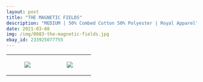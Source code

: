 ```yaml
---
layout: post
title: "THE MAGNETIC FIELDS"
description: "MEDIUM | 50% Combed Cotton 50% Polyester | Royal Apparel"
date: 2021-03-08
img: /img/0083-the-magnetic-fields.jpg
ebay_id: 233925077755
---
```




<table style="width:100%;"><tr><td style="vertical-align:top;">
      <figure class="tmblr-full" data-orig-height="2048" data-orig-width="1365" data-orig-src="https://concertshirts.netlify.app/shirts/0083/0083-01.jpg"><img src="https://64.media.tumblr.com/40942fa61c471a18f7b5831de0be8aff/de2f6e32196050f7-a2/s540x810/e1122b35fac8971b7702fdced0dc405afa08f61d.jpg" data-orig-height="2048" data-orig-width="1365" data-orig-src="https://concertshirts.netlify.app/shirts/0083/0083-01.jpg"/></figure></td>
    <td style="vertical-align:top;">
      <figure class="tmblr-full" data-orig-height="2048" data-orig-width="1365" data-orig-src="https://concertshirts.netlify.app/shirts/0083/0083-02.jpg"><img src="https://64.media.tumblr.com/1bb7ce133eefe348f674fb70b227b77d/de2f6e32196050f7-8f/s540x810/bc42aa42482b93bbc11b718df8fe4caadfe7c751.jpg" data-orig-height="2048" data-orig-width="1365" data-orig-src="https://concertshirts.netlify.app/shirts/0083/0083-02.jpg"/></figure></td>
  </tr></table>
